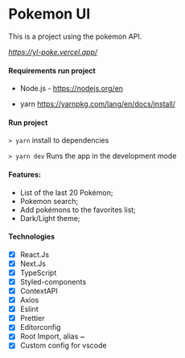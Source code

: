 # Pokemon UI

This is a project using the pokemon API.

_https://yl-poke.vercel.app/_

#### Requirements run project

- Node.js - https://nodejs.org/en

- yarn https://yarnpkg.com/lang/en/docs/install/

#### Run project

`> yarn` install to dependencies

`> yarn dev` Runs the app in the development mode

#### Features:

- List of the last 20 Pokémon;
- Pokemon search;
- Add pokémons to the favorites list;
- Dark/Light theme;

#### Technologies

- [x] React.Js
- [x] Next.Js
- [x] TypeScript
- [x] Styled-components
- [x] ContextAPI
- [x] Axios
- [x] Eslint
- [x] Prettier
- [x] Editorconfig
- [x] Root Import, alias ~
- [x] Custom config for vscode
